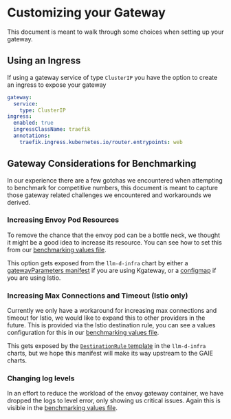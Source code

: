 # Customizing your Gateway

This document is meant to walk through some choices when setting up your gateway.

## Using an Ingress

If using a gateway service of type `ClusterIP` you have the option to create an ingress to expose your gateway

```yaml
gateway:
  service:
    type: ClusterIP
ingress:
  enabled: true
  ingressClassName: traefik
  annotations:
    traefik.ingress.kubernetes.io/router.entrypoints: web
```

## Gateway Considerations for Benchmarking

In our experience there are a few gotchas we encountered when attempting to benchmark for competitive numbers, this document is meant to capture those gateway related challenges we encountered and workarounds we derived.

### Increasing Envoy Pod Resources

To remove the chance that the envoy pod can be a bottle neck, we thought it might be a good idea to increase its resource.  You can see how to set this from our [benchmarking values file](../examples/common/gateway-configurations/benchmarking.yaml#L5-11).

This option gets exposed from the `llm-d-infra` chart by either a [gatewayParameters manifest](../../charts/llm-d-infra/templates/gateway-infrastructure/gatewayparameters.yaml) if you are using Kgateway, or a [configmap](../../charts/llm-d-infra/templates/gateway-infrastructure/configmap.yaml) if you are using Istio.

### Increasing Max Connections and Timeout (Istio only)

Currently we only have a workaround for increasing max connections and timeout for Istio, we would like to expand this to other providers in the future. This is provided via the Istio destination rule, you can see a values configuration for this in our [benchmarking values file](../examples/common/gateway-configurations/benchmarking.yaml#L12-23).

This gets exposed by the [`DestinationRule` template](../../charts/llm-d-infra/templates/gateway-infrastructure/destinationrule.yaml) in the `llm-d-infra` charts, but we hope this manifest will make its way upstream to the GAIE charts.

### Changing log levels

In an effort to reduce the workload of the envoy gateway container, we have dropped the logs to level error, only showing us critical issues. Again this is visible in the [benchmarking values file](../examples/common/gateway-configurations/benchmarking.yaml#L4).
